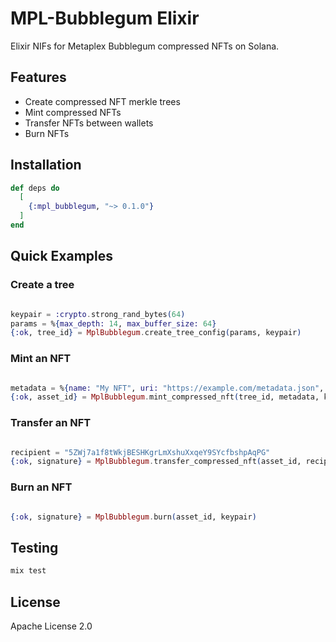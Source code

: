 # MPL-Bubblegum Elixir

Elixir NIFs for Metaplex Bubblegum compressed NFTs on Solana.

## Features

- Create compressed NFT merkle trees
- Mint compressed NFTs
- Transfer NFTs between wallets
- Burn NFTs

## Installation

```elixir
def deps do
  [
    {:mpl_bubblegum, "~> 0.1.0"}
  ]
end
```

## Quick Examples

### Create a tree

```elixir

keypair = :crypto.strong_rand_bytes(64)
params = %{max_depth: 14, max_buffer_size: 64}
{:ok, tree_id} = MplBubblegum.create_tree_config(params, keypair)
```

### Mint an NFT

```elixir

metadata = %{name: "My NFT", uri: "https://example.com/metadata.json", symbol: "CNFT"}
{:ok, asset_id} = MplBubblegum.mint_compressed_nft(tree_id, metadata, keypair)
```

### Transfer an NFT

```elixir

recipient = "5ZWj7a1f8tWkjBESHKgrLmXshuXxqeY9SYcfbshpAqPG"
{:ok, signature} = MplBubblegum.transfer_compressed_nft(asset_id, recipient, keypair)
```

### Burn an NFT

```elixir

{:ok, signature} = MplBubblegum.burn(asset_id, keypair)
```

## Testing

```bash
mix test
```

## License

Apache License 2.0


